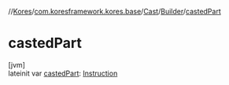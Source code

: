 //[Kores](../../../../index.md)/[com.koresframework.kores.base](../../index.md)/[Cast](../index.md)/[Builder](index.md)/[castedPart](casted-part.md)

# castedPart

[jvm]\
lateinit var [castedPart](casted-part.md): [Instruction](../../../com.koresframework.kores/-instruction/index.md)
